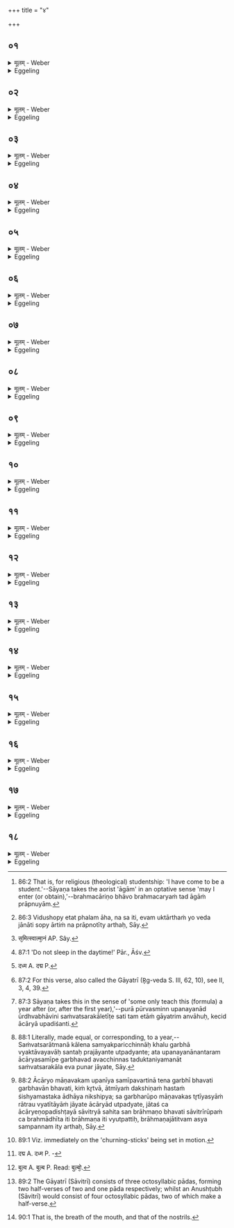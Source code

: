 +++
title = "४"

+++

##  ०१
<details><summary>मूलम् - Weber</summary>

ब्रह्मच᳘र्यमा᳘गामि᳘त्याह॥  
ब्र᳘ह्मण एॗवैत᳘दात्मा᳘नं नि᳘वेदयति ब्रह्मचार्य᳘सानी᳘त्याह ब्र᳘ह्मण एॗवैत᳘दात्मा᳘नम् प᳘रिददात्य᳘थैनमाह को ना᳘मासी᳘ति प्रजा᳘पतिर्वै कः᳘ प्राजापत्य᳘मेॗवैनं त᳘त्कृत्वो᳘पनयते॥
</details>

<details><summary>Eggeling</summary>

1. He says, 'I have come for Brahmacarya [^egg_284]:' he thereby reports himself to the Brahman. He says, 'Let me be a Brahmacārin (student):' he thereby makes himself over to the Brahman. He (the teacher) then says, 'What (ka) is thy name?'--now Ka is Prajāpati: he thus initiates him after making him one belonging to Prajāpati.

[^egg_284]: 86:2 That is, for religious (theological) studentship: 'I have come to be a student.'--Sāyaṇa takes the aorist 'āgām' in an optative sense 'may I enter (or obtain),'--brahmacāriṇo bhāvo brahmacaryaṁ tad āgāṁ prāpnuyām.
</details>

##  ०२
<details><summary>मूलम् - Weber</summary>

अ᳘थास्य ह᳘स्तं गृह्णाति॥  
इ᳘न्द्रस्य ब्रह्मचार्य᳘स्यग्नि᳘राचार्य᳘स्त᳘वाह᳘माचार्य᳘स्त᳘वासावि᳘त्येते वै श्रे᳘ष्ठे ब᳘लिष्ठे देव᳘ते एता᳘भ्यामेॗवैनं श्रे᳘ष्ठाभ्याम् ब᳘लिष्ठाभ्यां देव᳘ताभ्याम् प᳘रिददाति त᳘था हास्य ब्रह्मचारी न कां᳘ चना᳘र्तिमा᳘र्छति न स य᳘एवं वे᳘द॥
</details>

<details><summary>Eggeling</summary>

2. He then takes his (right) hand with, 'Indra's disciple thou art; Agni is thy teacher, I am thy teacher, O N.N.!'--now these are two most high and most powerful deities: it is to these two most high and most powerful deities he commits him; and thus his disciple suffers no harm of any kind, nor does he who knows this [^egg_285].

[^egg_285]: 86:3 Vidushopy etat phalam āha, na sa iti, evam uktārthaṁ yo veda jānāti sopy ārtiṁ na prāpnotīty arthaḥ, Sāy.
</details>

##  ०३
<details><summary>मूलम् - Weber</summary>

अ᳘थैनम् भूते᳘भ्यः प᳘रिददाति॥  
प्रजा᳘पतये त्वा प᳘रिददामि देवा᳘य त्वा सवित्रे प᳘रिददामी᳘त्येते वै श्रे᳘ष्ठे व᳘र्षिष्ठे देव᳘ते एता᳘भ्यामेॗवैनं श्रे᳘ष्ठाभ्यां व᳘र्षिष्ठाभ्यां देव᳘ताभ्याम् प᳘रिददाति त᳘था हास्य ब्रह्मचारी न कां᳘ चना᳘र्तिमार्छति न स य᳘ एवं वे᳘द॥
</details>

<details><summary>Eggeling</summary>

3. He then commits him to the beings:--'To Prajāpati I commit thee, to the god Savitr̥ I commit thee;'--now these are two most high and most important deities: it is to these two most high and most important deities he commits him; and thus his disciple suffers no harm of any kind, nor does he who knows this.
</details>

##  ०४
<details><summary>मूलम् - Weber</summary>

अद्भ्यस्त्वौ᳘षधीभ्यः प᳘रिददामी᳘ति॥  
त᳘देनमद्भ्यश्चौ᳘षधिभ्यश्च प᳘रिददाति द्या᳘वापृथिवी᳘भ्यां त्वा प᳘रिददामी᳘ति त᳘देनमाभ्यां द्या᳘वापृथिवी᳘भ्याम् प᳘रिददाति य᳘योरिदᳫं स᳘र्वम᳘धि वि᳘श्वेभ्यस्त्वा भूते᳘भ्यः परिददाम्यरिष्ट्या इ᳘ति त᳘देनᳫं स᳘र्वेभ्यो भूते᳘भ्यः प᳘रिददात्य᳘रिष्ट्यै त᳘था हास्य ब्रह्मचारी न कां᳘ चना᳘र्तिमा᳘र्छति न स य᳘ एवं वे᳘द॥
</details>

<details><summary>Eggeling</summary>

4. 'To the waters, to the plants I commit thee,'--he thus commits him to the waters and plants.--'To Heaven and Earth I commit thee,'--he thus commits him to these two, heaven and earth, within which all this universe is contained.--'To all beings I commit thee for security from injury,'--he thus commits him to all beings for security from injury; and thus his disciple suffers no harm of any kind, nor does he who knows this.
</details>

##  ०५
<details><summary>मूलम् - Weber</summary>

ब्रह्मचार्य᳘सी᳘त्याह॥  
ब्र᳘ह्मण एॗवैनं तत्प᳘रिददात्यॗपोऽशा ने᳘त्यमृ᳘तं वा आ᳘पोऽमृ᳘तमशाने᳘त्येॗवैनं त᳘दाह क᳘र्म कुर्वि᳘ति वीर्यं᳘ वै क᳘र्म वीर्यं᳘ कुर्वि᳘त्येॗवैनं त᳘दाह समि᳘धमा᳘धेही᳘ति स᳘मिन्त्स्वात्मा᳘नं [^wbr_1] ते᳘जसा ब्रह्मवर्चसेने᳘त्येॗवैनं तदाह मा᳘ शुषुप्था इ᳘ति मा᳘ मृथा इ᳘त्येॗवैनं त᳘दाहाॗपोऽशाने᳘त्यमृ᳘तं वा आ᳘पोऽमृ᳘तमशाने᳘त्येॗवैनं त᳘दाह त᳘देनमुभय᳘तोऽमृ᳘तेन प᳘रिगृह्णाति त᳘था हास्य ब्रह्मचारी न कां᳘ चना᳘र्तिमा᳘र्छति न स य᳘ एवं वे᳘द॥  

[^wbr_1]: स᳘मित्स्वात्मा᳘नं AP. Sây.
</details>

<details><summary>Eggeling</summary>

5. 'Thou art a Brahmacārin,' he says, and thus commits him to the Brahman;--'sip water!'--water, doubtless, means ambrosia: 'sip ambrosia' is thus what he tells him;--'do thy work!'--work, doubtless, means vigour: 'exert vigour' is thus what he tells him;--'put on fuel!'--'enkindle thy mind with fire, with holy lustre!' is what he thereby tells him;--'do not sleep [^egg_286]!'--'do not die' is what he thereby says to him;--'sip water!'--water means ambrosia: 'sip ambrosia' is what he thus tells him. He thus encloses him on both sides with ambrosia (the drink of immortality), and thus the Brahmacārin suffers no harm of any kind, nor does he who knows this.

[^egg_286]: 87:1 'Do not sleep in the daytime!' Pār., Āśv.
</details>

##  ०६
<details><summary>मूलम् - Weber</summary>

अ᳘थास्मै सावित्रीम᳘न्वाह॥  
ता᳘ᳫं᳘ ह स्मैता᳘म् पुरा᳘ संवत्सरे᳘ऽन्वाहुः संवत्सर᳘सम्मिता वै ग᳘र्भाः प्र᳘जायन्ते जात᳘ एॗवास्मिंस्तद्वा᳘चं दध्म [^wbr_2] इ᳘ति॥  

[^wbr_2]: दध्म A. दद्म P.
</details>

<details><summary>Eggeling</summary>

6. He then recites to him (teaches him) the Sāvitrī [^egg_287];--formerly, indeed, they taught this (verse) at the end of a year [^egg_288], thinking, 'Children, indeed, are

[^egg_287]: 87:2 For this verse, also called the Gāyatrī (R̥g-veda S. III, 62, 10), see II, 3, 4, 39.

[^egg_288]: 87:3 Sāyaṇa takes this in the sense of 'some only teach this (formula) a year after (or, after the first year),'--purā pūrvasminn upanayanād ūrdhvabhāvini saṁvatsarakāletīṭe sati tam etāṁ gāyatrim anvāhuḥ, kecid ācāryā upadiśanti.

born after being fashioned for a year [^egg_289]: thus we lay speech (voice) into this one as soon as he has been born.'

[^egg_289]: 88:1 Literally, made equal, or corresponding, to a year,--Saṁvatsarātmanā kālena samyakparicchinnāḥ khalu garbhā vyaktāvayavāḥ santaḥ prajāyante utpadyante; ata upanayanānantaram ācāryasamīpe garbhavad avacchinnas taduktaniyamanāt saṁvatsarakāla eva punar jāyate, Sāy.
</details>

##  ०७
<details><summary>मूलम् - Weber</summary>

अ᳘थ षट्सु मा᳘सेषु॥  
षड्वा᳘ ऋत᳘वः संवत्सर᳘स्य संवत्सर᳘सम्मिता वै ग᳘र्भाः प्र᳘जायन्ते जात᳘ एॗवास्मिंस्तद्वा᳘चं दध्म इ᳘ति॥
</details>

<details><summary>Eggeling</summary>

7. Or after six months, thinking, 'There are six seasons in the year, and children are born after being fashioned for a year: we thus lay speech into this one as soon as he has been born.'
</details>

##  ०८
<details><summary>मूलम् - Weber</summary>

अ᳘थ चतुर्विंशत्यहे᳟॥  
च᳘तुर्विंशतिर्वै᳘ संवत्सर᳘स्यार्धमासाः᳘ संवत्सर᳘सम्मिता वै ग᳘र्भाः प्र᳘जायन्ते जात᳘ एॗवास्मिंस्तद्वा᳘चं दध्म इ᳘ति॥
</details>

<details><summary>Eggeling</summary>

8. Or after twenty-four days, thinking, 'There are twenty-four half-months in the year, and children are born when fashioned for a year: we thus lay speech into this one as soon as he has been born.'
</details>

##  ०९
<details><summary>मूलम् - Weber</summary>

अ᳘थ द्वादशाहे᳟॥  
द्वा᳘दश वै मा᳘साः संवत्सर᳘स्य संवत्सर᳘सम्॥
</details>

<details><summary>Eggeling</summary>

9. Or after twelve days, thinking, 'There are twelve months in the year, and children are born when fashioned for a year: we thus lay speech into this one as soon as he has been born.'
</details>

##  १०
<details><summary>मूलम् - Weber</summary>

अ᳘थ षडहे᳟॥  
षद्वा᳘ ऋत᳘वः संवत्सर᳘स्य संवत्सर᳘सं॥
</details>

<details><summary>Eggeling</summary>

10. Or after six days, thinking, 'There are six seasons in the year, and children are born when fashioned for a year: we thus lay speech into this one as soon as he has been born.'
</details>

##  ११
<details><summary>मूलम् - Weber</summary>

अ᳘थ त्र्यहे᳟॥  
त्र᳘यो वा᳘ ऋत᳘वः संवत्सर᳘स्य संवत्सर᳘सं॥
</details>

<details><summary>Eggeling</summary>

11. Or after three days, thinking, 'There are three seasons in the year, and children are born when fashioned for a year: we thus lay speech into this one as soon as he has been born.'
</details>

##  १२
<details><summary>मूलम् - Weber</summary>

तद᳘पि श्लो᳘कं गायन्ति॥  
आचाॗर्यो गर्भी᳘ भवति ह᳘स्तमाधा᳘य द᳘क्षिणम्॥  
तृती᳘यस्याᳫं स᳘ जायते सावित्र्या᳘ सह᳘ ब्राह्मण इ᳘ति सद्यो᳘ ह त्वाव᳘ ब्राह्मणाया᳘नुब्रूयादाग्नेयो वै᳘ ब्राह्मणः᳘ सद्यो वा᳘ अग्नि᳘र्जायते त᳘स्मात्सद्य᳘ एव᳘ ब्राह्मणाया᳘नुब्रूयात्॥
</details>

<details><summary>Eggeling</summary>

12. Concerning this they also sing the verse,--'By laying his right hand on (the pupil), the teacher becomes pregnant (with him): in the third (night) he is born as a Brāhmaṇa with the Sāvitrī [^egg_290].' Let him,

[^egg_290]: 88:2 Ācāryo māṇavakam upanīya samīpavartinā tena garbhī bhavati garbhavān bhavati, kiṁ kr̥tvā, ātmīyaṁ dakshiṇaṁ hastaṁ śishyamastaka  ādhāya nikshipya; sa garbharūpo māṇavakas tr̥tīyasyāṁ rātrau vyatītāyāṁ jāyate ācāryād utpadyate, jātaś ca ācāryeṇopadishṭayā sāvitryā sahita san brāhmaṇo bhavati sāvitrīrūpaṁ ca brahmādhīta iti brāhmaṇa iti vyutpattiḥ, brāhmaṇajātitvam asya sampannam ity arthaḥ, Sāy.

however, teach a Brāhmaṇa (the Sāvitrī) at once, for the Brāhmaṇa belongs to Agni, and Agni is born at once [^egg_291]: therefore, he should teach the Brāhmaṇa at once.

[^egg_291]: 89:1 Viz. immediately on the 'churning-sticks' being set in motion.
</details>

##  १३
<details><summary>मूलम् - Weber</summary>

ता᳘ᳫं᳘ हैतामे᳘के॥  
सावित्री᳘मनुष्टु᳘भम᳘न्वाहुर्वाग्वा᳘ अनुष्टुप्त᳘दस्मिन्वा᳘चं दध्म [^wbr_3] इ᳘ति न त᳘था कुर्याद्यो᳘ हैनं त᳘त्र ब्रूयादा न्वा᳘ अय᳘मस्य वा᳘चमदित मू᳘को भविष्यती᳘तीश्वरो᳘ ह त᳘थैव᳘ स्यात्त᳘स्मादेतां᳘ गायत्री᳘मेव᳘ सावित्रीम᳘नुब्रूयात्॥  

[^wbr_3]: दद्म A. दध्म P. -
</details>

<details><summary>Eggeling</summary>

13. Now some teach an Anushṭubh Sāvitrī, saying, 'The Anushṭubh is speech: we thus lay speech into him.' But let him not do so; for if, in that case, any one were to say of him, 'Surely, this (student) has taken away his (the teacher's) speech: he will become dumb;' then that would indeed be likely to come to pass: let him therefore teach him that Gāyatrī Sāvitrī.
</details>

##  १४
<details><summary>मूलम् - Weber</summary>

अ᳘थ है᳘के दक्षिणतः᳟॥  
ति᳘ष्ठते वा᳘सीनाय वा᳘न्वाहुर्न त᳘था कुर्याद्यो᳘ हैनं त᳘त्र ब्रूयाद्बुल्बं [^wbr_4] न्वा᳘ अय᳘मिमम᳘जीजनत बुल्बो भविष्यती᳘तीश्वरो᳘ ह त᳘थैव᳘ स्यात्त᳘स्मात्पुर᳘स्तादेव᳘ प्रती᳘चे समी᳘क्षमाणाया᳘नुब्रूयात्॥  

[^wbr_4]: बुल्व A. बुल्ब P. Read: बुल्बो᳘.
</details>

<details><summary>Eggeling</summary>

14. And some recite it to him while he (the student) is standing or sitting on (the teacher's) right side; but let him not do this; for if, in that case, any one were to say of him, 'Surely, this (teacher) has born this (student) sideways, he will become averse to him;' then that would indeed be likely to come to pass: let him therefore recite it in a forward (easterly) direction to (the student) looking at him towards the west.
</details>

##  १५
<details><summary>मूलम् - Weber</summary>

तां वै᳘ पछो᳘ऽन्वाह॥  
त्र᳘यो वै᳘ प्राणाः᳘ प्राण᳘ उदानो᳘ व्यानस्ता᳘नेॗवास्मिंस्त᳘द्दधात्य᳘थार्धर्चशो द्वौ वा᳘ इमौ᳘ प्राणौ᳘ प्राणोदाना᳘वेव᳘ प्राणोदाना᳘वेॗवास्मिंस्त᳘द्दधात्य᳘थ कृत्स्नामे᳘को वा᳘ अय᳘म् प्राणः᳘ कृत्स्न᳘ एव᳘ प्राण᳘मेॗवास्मिंस्त᳘त्कृत्स्नं᳘ दधाति॥
</details>

<details><summary>Eggeling</summary>

15. He (first) recites it by pādas [^egg_292]: there being three breathings, the out-breathing, the up-breathing and the through-breathing; it is these he thus lays into him;--then by half-verses: there being these

[^egg_292]: 89:2 The Gāyatrī (Sāvitrī) consists of three octosyllabic pādas, forming two half-verses of two and one pāda respectively; whilst an Anushṭubh (Sāvitrī) would consist of four octosyllabic pādas, two of which make a half-verse.

two (principal) breathings, the out-breathing and the up-breathing [^egg_293], it is the out-breathing and the up-breathing he thus lays into him;--then the whole (verse): there being this one vital air (in man), he thus lays the whole vital air into the whole of him.

[^egg_293]: 90:1 That is, the breath of the mouth, and that of the nostrils.
</details>

##  १६
<details><summary>मूलम् - Weber</summary>

त᳘दाहुः॥  
न᳘ ब्रह्मण᳘म् ब्रह्मच᳘र्यमुपनी᳘य मिथुनं᳘ चरेद्ग᳘र्भो वा᳘ एष᳘ भवति यो᳘ ब्रह्मच᳘र्यमुपै᳘ति ने᳘दिम᳘म् ब्रह्मणं वि᳘षिक्ताद्रे᳘तसो जन᳘यानी᳘ति॥
</details>

<details><summary>Eggeling</summary>

16. As to this they say, 'When one has admitted a Brāhmaṇa to a term of studentship, he should not carry on sexual intercourse, lest he should generate this Brāhmaṇa from shed seed; for, indeed, he who enters on a term of studentship becomes an embryo.'
</details>

##  १७
<details><summary>मूलम् - Weber</summary>

त᳘दु वा᳘ आहुः॥  
का᳘ममेव᳘ चरेद्द्वॗय्यो वा᳘ इमाः᳘ प्रजा दै᳘व्यश्चैव᳘ मनुष्य᳘श्च ता वा᳘ इमा᳘ मनुष्यः᳘ प्रजाः᳘ प्रज᳘ननात्प्र᳘जायन्ते छ᳘न्दांसि वै दै᳘व्यः प्रजास्ता᳘नि मुखतो᳘ जनयते त᳘त एतं᳘ जनयते त᳘स्मादु का᳘ममेव᳘ चरेत्॥
</details>

<details><summary>Eggeling</summary>

17. And concerning this they also say, 'He may nevertheless do so, if he chooses; for these creatures are of two kinds, divine and human,--these human creatures are born from the womb, and the divine creatures, being the metres (verses of scripture), are born from the month: it is therefrom he (the teacher) produces him, and therefore he may do so (have intercourse) if he chooses.'
</details>

##  १८
<details><summary>मूलम् - Weber</summary>

त᳘दाहुः॥  
न᳘ ब्रह्मचारी सन्म᳘ध्वश्नीयादो᳘षधीनां वा᳘ एष᳘ परमो र᳘सो यन्म᳘धु ने᳘दन्नाद्यस्या᳘न्तं ग᳘छानीत्य᳘थ ह स्माह श्वेत᳘केतुरारुणेयो᳘ ब्रह्मचारी सन्म᳘ध्वश्न᳘ᳫं᳘स्त्रय्यै वा᳘ एत᳘द्विद्या᳘यै शिष्टं यन्म᳘धु स तु र᳘सो य᳘स्येदृ᳘क्शिष्टमि᳘ति यथा᳘ ह वा ऋ᳘चं वा य᳘जुर्वा सा᳘म वाभिव्याह᳘रेत्तादृक्तद्य᳘ एवं᳘ विद्वा᳘न्ब्रह्मचारी सन्म᳘ध्वश्ना᳘ति त᳘स्मादु का᳘ममेॗवाश्नीयात्॥
</details>
<details><summary>Eggeling</summary>

18. And they also say, 'He who is a Brahmacārin should not eat honey, lest he should reach the end of food, for honey, doubtless, is the utmost (supreme) essence of plants.' But Śvetaketu Āruṇeya, when eating honey, whilst he was a student, said, 'This honey, in truth, is the remainder (essential part) of the triple science (the Vedas), and he, indeed, who has such a remainder, is an essence.' And, indeed, if a Brahmacārin, knowing this, eats honey, it is just as if he were to utter either a R̥k-verse, or Yajus-formula, or a Sāman-tune: let him therefore eat freely of it.
</details>

